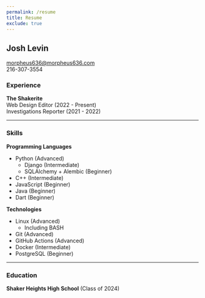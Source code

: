 ```yaml
---
permalink: /resume
title: Resume
exclude: true
---
```

## Josh Levin
<i class="ai-envelope"></i> morpheus636@morpheus636.com
<br /><i class="ai-phone"></i> 216-307-3554

### Experience
**The Shakerite**
<br />Web Design Editor (2022 - Present)
<br />Investigations Reporter (2021 - 2022)

<hr />

### Skills
**Programming Languages**
- Python (Advanced)
  - Django (Intermediate)
  - SQLAlchemy + Alembic (Beginner)
- C++ (Intermediate)
- JavaScript (Beginner)
- Java (Beginner)
- Dart (Beginner)

**Technologies**
- Linux (Advanced)
  - Including BASH
- Git (Advanced)
- GitHub Actions (Advanced)
- Docker (Intermediate)
- PostgreSQL (Beginner)

<hr />

### Education
**Shaker Heights High School** (Class of 2024)
